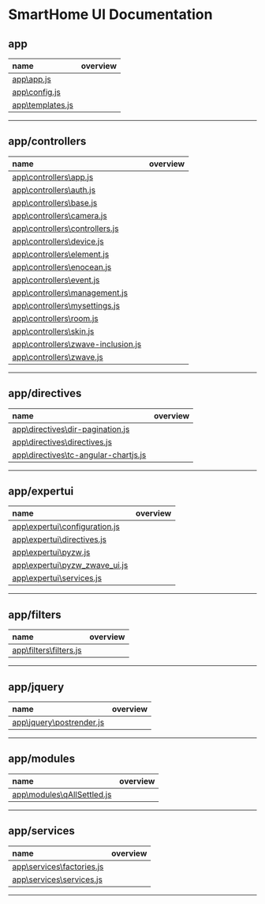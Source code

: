 SmartHome UI Documentation
===
app
---
name | overview
:-- | :--
[app\app.js](app\app.md) | 
[app\config.js](app\config.md) | 
[app\templates.js](app\templates.md) | 
- - -


app/controllers
---
name | overview
:-- | :--
[app\controllers\app.js](app/controllers/app.md) | 
[app\controllers\auth.js](app\controllers\auth.md) | 
[app\controllers\base.js](app\controllers\base.md) | 
[app\controllers\camera.js](app\controllers\camera.md) | 
[app\controllers\controllers.js](app\controllers\controllers.md) | 
[app\controllers\device.js](app\controllers\device.md) | 
[app\controllers\element.js](app\controllers\element.md) | 
[app\controllers\enocean.js](app\controllers\enocean.md) | 
[app\controllers\event.js](app\controllers\event.md) | 
[app\controllers\management.js](app\controllers\management.md) | 
[app\controllers\mysettings.js](app\controllers\mysettings.md) | 
[app\controllers\room.js](app\controllers\room.md) | 
[app\controllers\skin.js](app\controllers\skin.md) | 
[app\controllers\zwave-inclusion.js](app\controllers\zwave-inclusion.md) | 
[app\controllers\zwave.js](app\controllers\zwave.md) | 
- - -


app/directives
---
name | overview
:-- | :--
[app\directives\dir-pagination.js](app\directives\dir-pagination.md) | 
[app\directives\directives.js](app\directives\directives.md) | 
[app\directives\tc-angular-chartjs.js](app\directives\tc-angular-chartjs.md) | 
- - -


app/expertui
---
name | overview
:-- | :--
[app\expertui\configuration.js](app\expertui\configuration.md) | 
[app\expertui\directives.js](app\expertui\directives.md) | 
[app\expertui\pyzw.js](app\expertui\pyzw.md) | 
[app\expertui\pyzw_zwave_ui.js](app\expertui\pyzw_zwave_ui.md) | 
[app\expertui\services.js](app\expertui\services.md) | 
- - -


app/filters
---
name | overview
:-- | :--
[app\filters\filters.js](app\filters\filters.md) | 
- - -


app/jquery
---
name | overview
:-- | :--
[app\jquery\postrender.js](app\jquery\postrender.md) | 
- - -


app/modules
---
name | overview
:-- | :--
[app\modules\qAllSettled.js](app\modules\qAllSettled.md) | 
- - -


app/services
---
name | overview
:-- | :--
[app\services\factories.js](app\services\factories.md) | 
[app\services\services.js](app\services\services.md) | 
- - -

